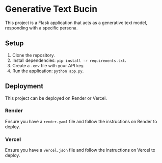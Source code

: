 # Generative Text Bucin

This project is a Flask application that acts as a generative text model, responding with a specific persona.

## Setup

1. Clone the repository.
2. Install dependencies: `pip install -r requirements.txt`.
3. Create a `.env` file with your API key.
4. Run the application: `python app.py`.

## Deployment

This project can be deployed on Render or Vercel.

### Render

Ensure you have a `render.yaml` file and follow the instructions on Render to deploy.

### Vercel

Ensure you have a `vercel.json` file and follow the instructions on Vercel to deploy.
